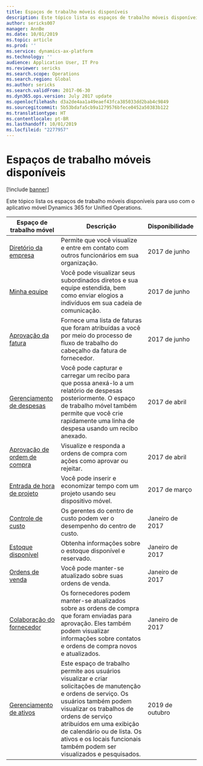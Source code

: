 ```yaml
---
title: Espaços de trabalho móveis disponíveis
description: Este tópico lista os espaços de trabalho móveis disponíveis para uso.
author: sericks007
manager: AnnBe
ms.date: 10/01/2019
ms.topic: article
ms.prod: ''
ms.service: dynamics-ax-platform
ms.technology: ''
audience: Application User, IT Pro
ms.reviewer: sericks
ms.search.scope: Operations
ms.search.region: Global
ms.author: sericks
ms.search.validFrom: 2017-06-30
ms.dyn365.ops.version: July 2017 update
ms.openlocfilehash: d3a2de4aa1a49eaef43fca385033dd2bab4c9849
ms.sourcegitcommit: 5b53bdafa5cb9a1279576bfece0452a50383b122
ms.translationtype: HT
ms.contentlocale: pt-BR
ms.lasthandoff: 10/01/2019
ms.locfileid: "2277957"
---
```

# <a name="available-mobile-workspaces"></a>Espaços de trabalho móveis disponíveis

[!include [banner](../includes/banner.md)]

Este tópico lista os espaços de trabalho móveis disponíveis para uso com o aplicativo móvel Dynamics 365 for Unified Operations.


| Espaço de trabalho móvel     | Descrição   | Disponibilidade   |
|----------------------|---------------|--------------|
|[Diretório da empresa](company-directory-mobile-workspace.md)| Permite que você visualize e entre em contato com outros funcionários em sua organização.| 2017 de junho |    
|[Minha equipe](manager-self-service-mobile-workspace.md)| Você pode visualizar seus subordinados diretos e sua equipe estendida, bem como enviar elogios a indivíduos em sua cadeia de comunicação.|2017 de junho |     
|[Aprovação da fatura](invoice-approval-mobile-workspace.md)| Fornece uma lista de faturas que foram atribuídas a você por meio do processo de fluxo de trabalho do cabeçalho da fatura de fornecedor.| 2017 de junho   |
| [Gerenciamento de despesas](../../financials/expense-management/expense-management-mobile-workspace.md) | Você pode capturar e carregar um recibo para que possa anexá-lo a um relatório de despesas posteriormente. O espaço de trabalho móvel também permite que você crie rapidamente uma linha de despesa usando um recibo anexado. | 2017 de abril |
| [Aprovação de ordem de compra](../../supply-chain/procurement/purchase-order-mobile-workspace.md) | Visualize e responda a ordens de compra com ações como aprovar ou rejeitar. | 2017 de abril |
| [Entrada de hora de projeto](../../financials/project-management/project-time-entry-mobile-workspace.md) | Você pode inserir e economizar tempo com um projeto usando seu dispositivo móvel. | 2017 de março |
| [Controle de custo](../../financials/cost-accounting/cost-controlling-mobile-workspace.md)     | Os gerentes do centro de custo podem ver o desempenho do centro de custo.                                                                                               |  Janeiro de 2017        |
| [Estoque disponível](../../supply-chain/inventory/inventory-on-hand-mobile-workspace.md)    | Obtenha informações sobre o estoque disponível e reservado.                                                                                                    |   Janeiro de 2017       |
| [Ordens de venda](../../supply-chain/sales-marketing/sales-orders-mobile-workspace.md)         | Você pode manter-se atualizado sobre suas ordens de venda.                                                                                                                          |  Janeiro de 2017                  |
| [Colaboração do fornecedor](../../supply-chain/procurement/vendor-collaboration-mobile-workspace.md) | Os fornecedores podem manter-se atualizados sobre as ordens de compra que foram enviadas para aprovação. Eles também podem visualizar informações sobre contatos e ordens de compra novos e atualizados. |Janeiro de 2017    |
| [Gerenciamento de ativos](../../supply-chain/procurement/asset-management-mobile-workspace.md) | Este espaço de trabalho permite aos usuários visualizar e criar solicitações de manutenção e ordens de serviço. Os usuários também podem visualizar os trabalhos de ordens de serviço atribuídos em uma exibição de calendário ou de lista. Os ativos e os locais funcionais também podem ser visualizados e pesquisados. |2019 de outubro    |
